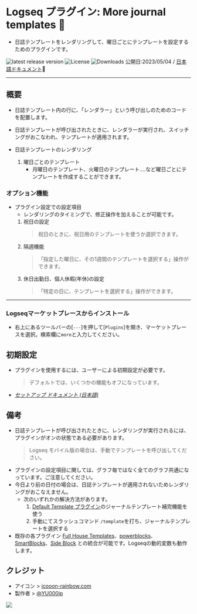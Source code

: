 # Logseq プラグイン: More journal templates 🛌

- 日誌テンプレートをレンダリングして、曜日ごとにテンプレートを設定するためのプラグインです。

[](https://github.com/YU000jp/logseq-plugin-weekdays-and-weekends/releases)![latest release version](https://img.shields.io/github/v/release/YU000jp/logseq-plugin-weekdays-and-weekends) [](https://github.com/YU000jp/logseq-plugin-weekdays-and-weekends/LICENSE)![License](https://img.shields.io/github/license/YU000jp/logseq-plugin-weekdays-and-weekends?color=blue) [](https://github.com/YU000jp/logseq-plugin-weekdays-and-weekends/releases)![Downloads](https://img.shields.io/github/downloads/YU000jp/logseq-plugin-weekdays-and-weekends/total.svg)
 公開日:2023/05/04 /
 [日本語ドキュメント](https://github.com/YU000jp/logseq-plugin-weekdays-and-weekends/wiki/%E6%97%A5%E6%9C%AC%E8%AA%9E%E3%83%89%E3%82%AD%E3%83%A5%E3%83%A1%E3%83%B3%E3%83%88)📝

---

## 概要

- 日誌テンプレート内の行に、「レンダラー」という呼び出しのためのコードを配置します。
- 日誌テンプレートが呼び出されたときに、レンダラーが実行され、スイッチングがおこなわれ、テンプレートが適用されます。

- 日誌テンプレートのレンダリング
  1. 曜日ごとのテンプレート
     - 月曜日のテンプレート、火曜日のテンプレート....など曜日ごとにテンプレートを作成することができます。

### オプション機能

- プラグイン設定での設定項目
  - レンダリングのタイミングで、修正操作を加えることが可能です。
  1. 祝日の設定
     > 祝日のときに、祝日用のテンプレートを使うか選択できます。
  1. 隔週機能
     > 「指定した曜日に、その1週間のテンプレートを選択する」操作ができます。
  1. 休日出勤日、個人休暇(年休)の設定
     > 「特定の日に、テンプレートを選択する」操作ができます。

---

### Logseqマーケットプレースからインストール

- 右上にあるツールバーの[`---`]を押して[`Plugins`]を開き、マーケットプレースを選択。検索欄に`more`と入力してください。

## 初期設定

- プラグインを使用するには、ユーザーによる初期設定が必要です。
  > デフォルトでは、いくつかの機能もオフになっています。

- *[セットアップ ドキュメント (日本語)](https://github.com/YU000jp/logseq-plugin-weekdays-and-weekends/wiki/%E6%97%A5%E6%9C%AC%E8%AA%9E%E3%83%89%E3%82%AD%E3%83%A5%E3%83%A1%E3%83%B3%E3%83%88)*

## 備考

- 日誌テンプレートが呼び出されたときに、レンダリングが実行されるには、プラグインがオンの状態である必要があります。
  > Logseq モバイル版の場合は、手動でテンプレートを呼び出してください。
- プラグインの設定項目に関しては、グラフ毎ではなく全てのグラフ共通になっています。ご注意してください。
- 今日より前の日付の場合は、日誌テンプレートが適用されないためレンダリングがおこなえません。
  - 次のいずれかの解決方法があります。
    1. [Default Template プラグイン](https://github.com/YU000jp/logseq-plugin-default-template)のジャーナルテンプレート補完機能を使う
    1. 手動にてスラッシュコマンド `/template`を打ち、ジャーナルテンプレートを選択する
- 既存の各プラグイン [Full House Templates](https://github.com/stdword/logseq13-full-house-plugin)、[powerblocks](https://github.com/hkgnp/logseq-powerblocks-plugin)、[SmartBlocks](https://github.com/sawhney17/logseq-smartblocks)、[Side Block](https://github.com/YU000jp/logseq-plugin-side-block) との統合が可能です。Logseqの動的変数も動作します。

## クレジット

- アイコン > [icooon-rainbow.com](https://icon-rainbow.com/%e3%82%a4%e3%83%93%e3%82%ad%e3%82%92%e3%81%8b%e3%81%84%e3%81%a6%e5%af%9d%e3%81%a6%e3%82%8b%e4%ba%ba%e3%81%ae%e3%82%a2%e3%82%a4%e3%82%b3%e3%83%b3%e7%b4%a0%e6%9d%90/)
- 製作者 > [@YU000jp](https://github.com/YU000jp)

<a href="https://www.buymeacoffee.com/yu000japan"><img src="https://img.buymeacoffee.com/button-api/?text=Buy me a pizza&emoji=🍕&slug=yu000japan&button_colour=FFDD00&font_colour=000000&font_family=Poppins&outline_colour=000000&coffee_colour=ffffff" /></a>
